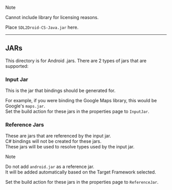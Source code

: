﻿> [!NOTE]
> Cannot include library for licensing reasons.  

Place `SDL2Droid-CS-Java.jar` here.

----

## JARs

This directory is for Android .jars.
There are 2 types of jars that are supported:

### Input Jar

This is the jar that bindings should be generated for.

For example, if you were binding the Google Maps library, this would be Google's `maps.jar`.  
Set the build action for these jars in the properties page to `InputJar`.


### Reference Jars

These are jars that are referenced by the input jar.  
C# bindings will not be created for these jars.  
These jars will be used to resolve types used by the input jar.  

> [!NOTE]
> Do not add `android.jar` as a reference jar.  
> It will be added automatically based on the Target Framework selected.

Set the build action for these jars in the properties page to `ReferenceJar`.
